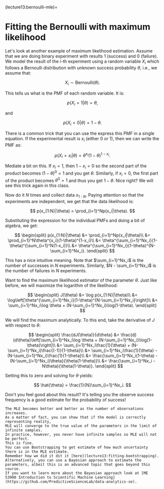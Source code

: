 (lecture13:bernoulli-mle)=
# Fitting the Bernoulli with maximum likelihood

Let's look at another example of maximum likelihood estimation.
Assume that we are doing binary experiment with results $1$ (success) and $0$ (failure).
We model the result of the $i$-th experiment using a random variable $X_i$
which follows a Bernoulli distribution with unknown success probability $\theta$, i.e.,
we assume that:

$$
X_i \sim \text{Bernoulli}(\theta).
$$

This tells us what is the PMF of each random variable.
It is:

$$
p(X_i = 1|\theta) = \theta,
$$

and

$$
p(X_i = 0|\theta) = 1 - \theta.
$$

There is a common trick that you can use the express this PMF in a single equation.
If the experimental result is $x_i$ (either 0 or 1), then we can write the PMF
as:

$$
p(X_i = x_i|\theta) = \theta^{x_i}(1-\theta)^{1-x_i}.
$$

Mediate a bit on this.
If $x_i = 1$, then $1-x_i=0$ so the second part of the product becomes
$(1-\theta)^0 = 1$ and you get $\theta$.
Similarly, if $x_i=0$, the first part of the product becomes $\theta^0=1$ and thus you get $1-\theta$.
Nice right?
We will see this trick again in this class.

Now do it $N$ times and collect data $x_{1:N}$.
Paying attention so that the experiments are independent, we get that the data
likelihood is:

$$
p(x_{1:N}|\theta) = \prod_{i=1}^Np(x_i|\theta).
$$

Substituting the expression for the individual PMFs and doing a bit of algebra, we get:

$$
\begin{split}
p(x_{1:N}|\theta) &= \prod_{i=1}^Np(x_i|\theta)\\
&= \prod_{i=1}^N\theta^{x_i}(1-\theta)^{1-x_i}\\
&= \theta^{\sum_{i=1}^Nx_i}(1-\theta)^{\sum_{i=1}^N(1-x_i)}\\
&= \theta^{\sum_{i=1}^Nx_i}(1-\theta)^{N-\sum_{i=1}^Nx_i}.
\end{split}
$$

This has a nice intuitive meaning.
Note that $\sum_{i=1}^Nx_i$ is the number of successes in $N$ experiments.
Similarly, $N - \sum_{i=1}^Nx_i$ is the number of failures in $N$ experiments.

Want to find the maximum likelihood estimator of the parameter $\theta$.
Just like before, we will maximize the logarithm of the likelihood:

$$
\begin{split}
J(\theta) &= \log p(x_{1:N}|\theta)\\
&= \log\left[\theta^{\sum_{i=1}^Nx_i}(1-\theta)^{N-\sum_{i=1}^Nx_i}\right]\\
&= \sum_{i=1}^Nx_i\log \theta + (N-\sum_{i=1}^Nx_i)\log(1-\theta).
\end{split}
$$

We will find the maximum analytically.
To this end, take the derivative of $J$ with respect to $\theta$:

$$
\begin{split}
\frac{dJ(\theta)}{d\theta} &= \frac{d}{d\theta}\left[\sum_{i=1}^Nx_i\log \theta + (N-\sum_{i=1}^Nx_i)\log(1-\theta)\right]\\
&= \sum_{i=1}^Nx_i\frac{1}{\theta} + (N-\sum_{i=1}^Nx_i)\frac{(-1)}{1-\theta}\\
&= \sum_{i=1}^Nx_i\frac{1}{\theta} - (N-\sum_{i=1}^Nx_i)\frac{1}{1-\theta}\\
&= \frac{\sum_{i=1}^Nx_i(1-\theta) - (N-\sum_{i=1}^Nx_i)\theta}{\theta(1-\theta)}\\
&= \frac{\sum_{i=1}^Nx_i - N\theta}{\theta(1-\theta)}.
\end{split}
$$

Setting this to zero and solving for $\theta$ yields:

$$
\hat{\theta} = \frac{1}{N}\sum_{i=1}^Nx_i.
$$

Don't you feel good about this result?
It's telling you the observe success frequency is a good estimate for the probability of success!

```{note}
The MLE becomes better and better as the number of observations increases.
As a matter of fact, you can show that if the model is correctly representing reality,
MLE will converge to the true value of the parameters in the limit of infinite samples.
In practice, however, you never have infinite samples so MLE will not be perfect.
This is fine.
You can use Bootstrapping to get estimate of how much uncertainty there is in the MLE estimate.
Remember how we did it dit it [here](lecture13:fitting-bootstrapping).
Alternatively, you can use a Bayesian approach to estimate the parameters, albeit this is an advanced topic that goes beyond this course.
If you want to learn more about the Bayesian approach look at [ME 53900 Introduction to Scientific Machine Learning](https://github.com/PredictiveScienceLab/data-analytics-se).
```
